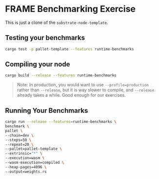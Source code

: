 # FRAME Benchmarking Exercise

This is just a clone of the `substrate-node-template`.

## Testing your benchmarks

```bash
cargo test -p pallet-template --features runtime-benchmarks
```

## Compiling your node

```bash
cargo build --release --features runtime-benchmarks
```

> Note: In production, you would want to use `--profile=production` rather than `--release`, but it is way slower to compile, and `--release` already takes a while. Good enough for our exercises.

## Running Your Benchmarks

```bash
cargo run --release --features=runtime-benchmarks \
benchmark \
pallet \
--chain=dev \
--steps=50 \
--repeat=20 \
--pallet=pallet-template \
--extrinsic="*" \
--execution=wasm \
--wasm-execution=compiled \
--heap-pages=4096 \
--output=weights.rs
```
